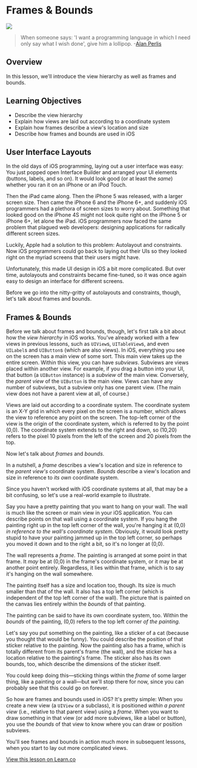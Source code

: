 # Frames & Bounds

![](http://i.imgur.com/0gf2IgJ.jpg)  

> When someone says: 'I want a programming language in which I need only say what I wish done', give him a lollipop. -[Alan Perlis](https://en.wikipedia.org/wiki/Alan_Perlis)

## Overview

In this lesson, we'll introduce the view hierarchy as well as frames and bounds. 

## Learning Objectives

* Describe the view hierarchy
* Explain how views are laid out according to a coordinate system
* Explain how frames describe a view's location and size
* Describe how frames and bounds are used in iOS

## User Interface Layouts

In the old days of iOS programming, laying out a user interface was easy: You just popped open Interface Builder and arranged your UI elements (buttons, labels, and so on). It would look good (or at least the _same_) whether you ran it on an iPhone or an iPod Touch.

Then the iPad came along. Then the iPhone 5 was released, with a larger screen size. Then came the iPhone 6 and the iPhone 6+, and suddenly iOS programmers had a plethora of screen sizes to worry about. Something that looked good on the iPhone 4S might not look quite right on the iPhone 5 or iPhone 6+, let alone the iPad. iOS programmers now faced the same problem that plagued web developers: designing applications for radically different screen sizes.

Luckily, Apple had a solution to this problem: Autolayout and constraints. Now iOS programmers could go back to laying out their UIs so they looked right on the myriad screens that their users might have.

Unfortunately, this made UI design in iOS a bit more complicated. But over time, autolayouts and constraints became fine-tuned, so it was once again easy to design an interface for different screens.

Before we go into the nitty-gritty of autolayouts and constraints, though, let's talk about frames and bounds.

## Frames & Bounds

Before we talk about frames and bounds, though, let's first talk a bit about how the _view hierarchy_ in iOS works. You've already worked with a few views in previous lessons, such as `UIView`s, `UITableView`s, and even `UILabel`s and `UIButton`s (which are also views). In iOS, everything you see on the screen has a main view of some sort. This main view takes up the entire screen. Within this view, you can have _subviews_. Subviews are views placed within another view. For example, if you drag a button into your UI, that button (a `UIButton` instance) is a _subview_ of the main view. Conversely, the _parent view_ of the `UIButton` is the main view. Views can have any number of subviews, but a subview only has one parent view. (The main view does not have a parent view at all, of course.)

Views are laid out according to a coordinate system. The coordinate system is an X-Y grid in which every pixel on the screen is a number, which allows the view to reference any point on the screen. The top-left corner of the view is the origin of the coordinate system, which is referred to by the point (0,0). The coordinate system extends to the right and down, so (10,20) refers to the pixel 10 pixels from the left of the screen and 20 pixels from the top.

Now let's talk about _frames_ and _bounds_.

In a nutshell, a _frame_ describes a view's location and size in reference to the _parent view's_ coordinate system. _Bounds_ describe a view's location and size in reference to _its own_ coordinate system.

Since you haven't worked with iOS coordinate systems at all, that may be a bit confusing, so let's use a real-world example to illustrate.

Say you have a pretty painting that you want to hang on your wall. The wall is much like the screen or main view in your iOS application. You can describe points on that wall using a coordinate system. If you hang the painting right up in the top left corner of the wall, you're hanging it at (0,0) _in reference to the wall's coordinate system_. Obviously, it would look pretty stupid to have your painting jammed up in the top left corner, so perhaps you moved it down and to the right a bit, so it's no longer at (0,0).

The wall represents a _frame_. The painting is arranged at some point in that frame. It _may_ be at (0,0) in the frame's coordinate system, or it may be at another point entirely. Regardless, it lies within that frame, which is to say it's hanging on the wall somewhere.

The painting itself has a size and location too, though. Its size is much smaller than that of the wall. It also has a top left corner (which is independent of the top left corner of the wall). The picture that is painted on the canvas lies entirely within the _bounds_ of that painting.

The painting can be said to have its own coordinate system, too. Within the _bounds_ of the painting, (0,0) refers to the top left corner _of the painting_.

Let's say you put something on the painting, like a sticker of a cat (because you thought that would be funny). You could describe the position of that sticker relative to the painting. Now the painting also has a frame, which is totally different from its parent's frame (the wall), and the sticker has a location relative to the painting's frame. The sticker also has its own bounds, too, which describe the dimensions of the sticker itself.

You could keep doing this—sticking things within the _frame_ of some larger thing, like a painting or a wall—but we'll stop there for now, since you can probably see that this could go on forever.

So how are frames and bounds used in iOS? It's pretty simple: When you create a new view (a `UIView` or a subclass), it is positioned _within a parent view_ (i.e., relative to that parent view) using a _frame_. When you want to draw something in that view (or add more subviews, like a label or button), you use the _bounds_ of that view to know where you can draw or position subviews.

You'll see frames and bounds in action much more in subsequent lessons, when you start to lay out more complicated views.

<a href='https://learn.co/lessons/ViewsNframes' data-visibility='hidden'>View this lesson on Learn.co</a>
